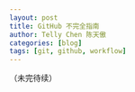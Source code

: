 ```yaml
---
layout: post
title: GitHub 不完全指南
author: Telly Chen 陈天傲
categories: [blog]
tags: [git, github, workflow]
---
```


（未完待续）
